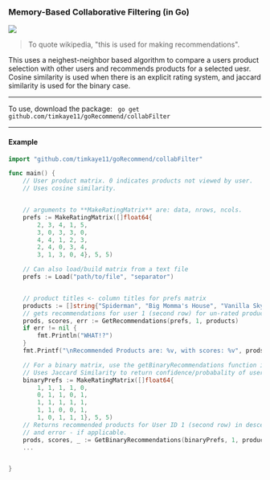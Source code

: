 ### Memory-Based Collaborative Filtering (in Go)

![](http://progressed.io/bar/100)

> To quote wikipedia, "this is used for making recommendations". 

This uses a neighest-neighbor based algorithm to compare a users product selection with other users and recommends products for a selected uesr. Cosine similarity is used when there is an explicit rating system, and jaccard similarity is used for the binary case. 

---
To use,  download the package:
``` go get github.com/timkaye11/goRecommend/collabFilter```

---
#### Example

```go
import "github.com/timkaye11/goRecommend/collabFilter"

func main() {
	// User product matrix. 0 indicates products not viewed by user.
	// Uses cosine similarity.


	// arguments to **MakeRatingMatrix** are: data, nrows, ncols. 
	prefs := MakeRatingMatrix([]float64{
		2, 3, 4, 1, 5,
		3, 0, 3, 3, 0,
		4, 4, 1, 2, 3,
		2, 4, 0, 3, 4,
		3, 1, 3, 0, 4}, 5, 5)

	// Can also load/build matrix from a text file
	prefs := Load("path/to/file", "separator")


	// product titles <- column titles for prefs matrix
	products := []string{"Spiderman", "Big Momma's House", "Vanilla Sky", "Pacific Rim", "The Mask"}
	// gets recommendations for user 1 (second row) for un-rated products.
	prods, scores, err := GetRecommendations(prefs, 1, products)
	if err != nil {
		fmt.Println("WHAT!?")
	}
	fmt.Printf("\nRecommended Products are: %v, with scores: %v", prods, scores)

	// For a binary matrix, use the getBinaryRecommendations function in the exact same way.
	// Uses Jaccard Similarity to return confidence/probabality of user's recommendations
	binaryPrefs := MakeRatingMatrix([]float64{
		1, 1, 1, 1, 0,
		0, 1, 1, 0, 1,
		1, 1, 1, 1, 1,
		1, 1, 0, 0, 1,
		1, 0, 1, 1, 1}, 5, 5)
	// Returns recommended products for User ID 1 (second row) in descending order, w/ corresponding confidence/probability,
	// and error - if applicable.
	prods, scores, _ := GetBinaryRecommendations(binaryPrefs, 1, products)
	...


}
```


